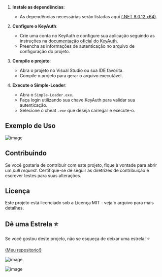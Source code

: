 1. **Instale as dependências**:
   - As dependências necessárias serão listadas aqui [(.NET 8.0.12 x64)](https://dotnet.microsoft.com/pt-br/download/dotnet/thank-you/runtime-8.0.12-windows-x64-installer).

2. **Configure o KeyAuth**:
   - Crie uma conta no KeyAuth e configure sua aplicação seguindo as instruções na [documentação oficial do KeyAuth](https://keyauth.cc/).
   - Preencha as informações de autenticação no arquivo de configuração do projeto.

3. **Compile o projeto**:
   - Abra o projeto no Visual Studio ou sua IDE favorita.
   - Compile o projeto para gerar o arquivo executável.

4. **Execute o Simple-Loader**:
   - Abra o `Simple-Loader.exe`.
   - Faça login utilizando sua chave KeyAuth para validar sua autenticação.
   - Selecione o cheat `.exe` que deseja carregar e execute-o.

## Exemplo de Uso


![image](https://github.com/user-attachments/assets/c6aee1e1-e473-4d92-aae7-c391b281d691)


## Contribuindo

Se você gostaria de contribuir com este projeto, fique à vontade para abrir um *pull request*. Certifique-se de seguir as diretrizes de contribuição e escrever testes para suas alterações.

## Licença

Este projeto está licenciado sob a Licença MIT - veja o arquivo para mais detalhes.

## Dê uma Estrela ⭐

Se você gostou deste projeto, não se esqueça de deixar uma estrela! ⭐

[(Meu repositorio!)](https://github.com/ySnowDev/Simple-Loader)

![image](https://github.com/user-attachments/assets/d40d48a6-45be-4011-90e8-258979f8f635)




![image](https://github.com/user-attachments/assets/d1cbf409-397e-4d1b-a71f-b5aff60df654)

